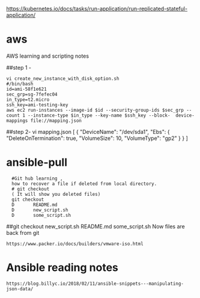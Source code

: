 https://kubernetes.io/docs/tasks/run-application/run-replicated-stateful-application/

# aws
AWS learning and scripting notes

##step 1 - 

    vi create_new_instance_with_disk_option.sh
    #/bin/bash
    id=ami-58f1e621
    sec_grp=sg-7fefec04
    in_type=t2.micro
    ssh_key=ami-testing-key
    aws ec2 run-instances --image-id $id --security-group-ids $sec_grp --count 1 --instance-type $in_type --key-name $ssh_key --block-  device-mappings file://mapping.json




##step 2-
        vi mapping.json
      [
        {
          "DeviceName": "/dev/sda1",
          "Ebs": {
            "DeleteOnTermination": true,
            "VolumeSize": 10,
            "VolumeType": "gp2"
          }
        }
      ]

# ansible-pull




      #Git hub learning , 
      how to recover a file if deleted from local directory. 
      # git checkout 
      ( It will show you deleted files) 
      git checkout
      D       README.md
      D       new_script.sh
      D       some_script.sh


##git checkout new_script.sh README.md some_script.sh
  Now files are back from git



    https://www.packer.io/docs/builders/vmware-iso.html


# Ansible reading notes

    https://blog.billyc.io/2018/02/11/ansible-snippets---manipulating-json-data/
